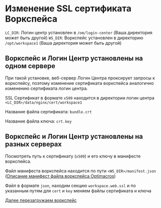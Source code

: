 # Изменение SSL сертификата Воркспейса

`LC_DIR`: Логин центр установлен в `/om/login-center` (Ваша директория может быть другой)
`WS_DIR`: Воркспейс установлен в директорию `/opt/workspace1` (Ваша директория может быть другой)

## Воркспейс и Логин Центр установлены на одном сервере

При такой установке, веб-сервер Логин Центра проксирует запросы к воркспейсу, 
поэтому изменение сертификата воркспейса аналогично изменению сертификата логин центра.

SSL Сертификат в формате `x509` находится в директории логин центра `<LC_DIR>/data/nginx/cert/workspace1`
                                  
Название файла сертификата: `bundle.crt`

Название файла ключа: `crt.key`

## Воркспейс и Логин Центр установлены на разных серверах

Посмотреть путь к сертификату (`x509`) и его ключу в манифесте воркспейса.

Файл манифеста воркспейса находится по пути `<WS_DIR>/manifest.json` ([Описание манифест файла воркспейса Optimacros](workspaceManifestInfo.md))

Файл в формате `json`, находим секцию `workspace.web.ssl` и по указанным путям для `cert` и `key` меняем файлы сертификата и ключа

[Далее перезагружаем воркспейс](restartWorkspace.md)